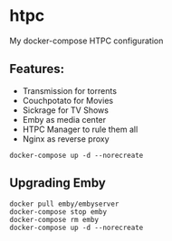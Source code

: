 # htpc
My docker-compose HTPC configuration 


## Features:

* Transmission for torrents
* Couchpotato for Movies
* Sickrage for TV Shows
* Emby as media center
* HTPC Manager to rule them all
* Nginx as reverse proxy


```
docker-compose up -d --norecreate
```


## Upgrading Emby
```
docker pull emby/embyserver                      
docker-compose stop emby
docker-compose rm emby
docker-compose up -d --norecreate
```
